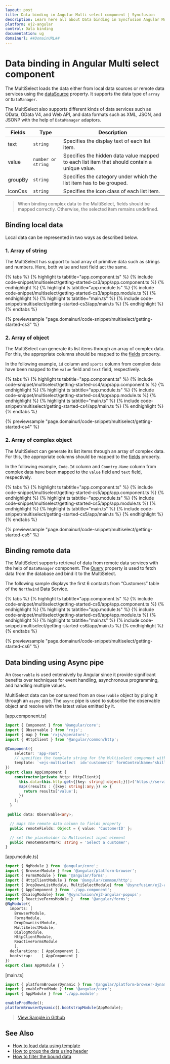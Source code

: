 ```yaml
---
layout: post
title: Data binding in Angular Multi select component | Syncfusion
description: Learn here all about Data binding in Syncfusion Angular Multi select component of Syncfusion Essential JS 2 and more.
platform: ej2-angular
control: Data binding 
documentation: ug
domainurl: ##DomainURL##
---
```


# Data binding in Angular Multi select component

The MultiSelect loads the data either from local data sources or remote data services using the [dataSource](https://ej2.syncfusion.com/angular/documentation/api/multi-select/#datasource) property. It supports the data type of `array` or `DataManager`.

The MultiSelect also supports different kinds of data services such as OData, OData V4, and Web API, and data formats such as XML, JSON, and JSONP with the help of `DataManager` adaptors.

| Fields | Type | Description |
|------|------|-------------|
| text |  `string` | Specifies the display text of each list item. |
| value |  `number or string` | Specifies the hidden data value mapped to each list item that should contain a unique value. |
| groupBy |  `string` | Specifies the category under which the list item has to be grouped. |
| iconCss |  `string` | Specifies the icon class of each list item. |

> When binding complex data to the MultiSelect, fields should be mapped correctly. Otherwise, the selected item remains undefined.

## Binding local data

Local data can be represented in two ways as described below.

### 1. Array of string

The MultiSelect has support to load array of primitive data such as strings and numbers. Here, both value and text field act the same.

{% tabs %}
{% highlight ts tabtitle="app.component.ts" %}
{% include code-snippet/multiselect/getting-started-cs3/app/app.component.ts %}
{% endhighlight %}
{% highlight ts tabtitle="app.module.ts" %}
{% include code-snippet/multiselect/getting-started-cs3/app/app.module.ts %}
{% endhighlight %}
{% highlight ts tabtitle="main.ts" %}
{% include code-snippet/multiselect/getting-started-cs3/app/main.ts %}
{% endhighlight %}
{% endtabs %}
  
{% previewsample "page.domainurl/code-snippet/multiselect/getting-started-cs3" %}

### 2. Array of object

The MultiSelect can generate its list items through an array of complex data. For this,
the appropriate columns should be mapped to the [fields](https://ej2.syncfusion.com/angular/documentation/api/multi-select/#fields) property.

In the following example, `id` column and `sports` column from complex data have been mapped to the `value` field and `text` field, respectively.

{% tabs %}
{% highlight ts tabtitle="app.component.ts" %}
{% include code-snippet/multiselect/getting-started-cs4/app/app.component.ts %}
{% endhighlight %}
{% highlight ts tabtitle="app.module.ts" %}
{% include code-snippet/multiselect/getting-started-cs4/app/app.module.ts %}
{% endhighlight %}
{% highlight ts tabtitle="main.ts" %}
{% include code-snippet/multiselect/getting-started-cs4/app/main.ts %}
{% endhighlight %}
{% endtabs %}
  
{% previewsample "page.domainurl/code-snippet/multiselect/getting-started-cs4" %}

### 2. Array of complex object

The MultiSelect can generate its list items through an array of complex data. For this,
the appropriate columns should be mapped to the [fields](https://ej2.syncfusion.com/angular/documentation/api/multi-select/#fields) property.

In the following example, `Code.Id` column and `Country.Name` column from complex data have been mapped to the `value` field and `text` field, respectively.

{% tabs %}
{% highlight ts tabtitle="app.component.ts" %}
{% include code-snippet/multiselect/getting-started-cs5/app/app.component.ts %}
{% endhighlight %}
{% highlight ts tabtitle="app.module.ts" %}
{% include code-snippet/multiselect/getting-started-cs5/app/app.module.ts %}
{% endhighlight %}
{% highlight ts tabtitle="main.ts" %}
{% include code-snippet/multiselect/getting-started-cs5/app/main.ts %}
{% endhighlight %}
{% endtabs %}
  
{% previewsample "page.domainurl/code-snippet/multiselect/getting-started-cs5" %}

## Binding remote data

The MultiSelect supports retrieval of data from remote data services with the help of
`DataManager` component. The [Query](https://ej2.syncfusion.com/angular/documentation/api/multi-select/#query) property is used to fetch data from the database and bind it to the MultiSelect.

The following sample displays the first 6 contacts from “Customers” table of the `Northwind` Data Service.

{% tabs %}
{% highlight ts tabtitle="app.component.ts" %}
{% include code-snippet/multiselect/getting-started-cs6/app/app.component.ts %}
{% endhighlight %}
{% highlight ts tabtitle="app.module.ts" %}
{% include code-snippet/multiselect/getting-started-cs6/app/app.module.ts %}
{% endhighlight %}
{% highlight ts tabtitle="main.ts" %}
{% include code-snippet/multiselect/getting-started-cs6/app/main.ts %}
{% endhighlight %}
{% endtabs %}
  
{% previewsample "page.domainurl/code-snippet/multiselect/getting-started-cs6" %}

## Data binding using Async pipe

An `Observable` is used extensively by Angular since it provide significant benefits over techniques for event handling, asynchronous programming, and handling multiple values.

MultiSelect data can be consumed from an `Observable` object by piping it through an `async` pipe. The `async` pipe is used to subscribe the observable object and resolve with the latest value emitted by it.

[app.component.ts]
```ts
import { Component } from '@angular/core';
import { Observable } from 'rxjs';
import { map } from 'rxjs/operators';
import { HttpClient } from '@angular/common/http';

@Component({
    selector: 'app-root',
    // specifies the template string for the Multiselect component with dataSource
    template: `<ejs-multiselect  id='customers2' formControlName="skillname" name="skillname" #remote2 [dataSource]='data | async'  [fields]='remoteFields' [placeholder]='remoteWaterMark' ></ejs-multiselect >`,
})
export class AppComponent {
    constructor(private http: HttpClient){
      this.data=this.http.get<{[key: string]:object;}[]>('https://services.odata.org/V4/Northwind/Northwind.svc/Customers').pipe(
      map((results : {[key: string]:any;}) => {
        return results['value'];
      })
    );
  }

 public data: Observable<any>;

  // maps the remote data column to fields property
  public remoteFields: Object = { value: 'CustomerID' };

  // set the placeholder to Multiselect input element
  public remoteWaterMark: string = 'Select a customer';
}
```

[app.module.ts]
```ts
import { NgModule } from '@angular/core';
import { BrowserModule } from '@angular/platform-browser';
import { FormsModule } from '@angular/forms';
import { HttpClientModule } from '@angular/common/http';
import { DropDownListModule, MultiSelectModule} from '@syncfusion/ej2-angular-dropdowns';
import { AppComponent } from './app.component';
import {DialogModule} from '@syncfusion/ej2-angular-popups';
import { ReactiveFormsModule }   from '@angular/forms';
@NgModule({
  imports: [ 
    BrowserModule, 
    FormsModule,
    DropDownListModule,
    MultiSelectModule,
    DialogModule,
    HttpClientModule,
    ReactiveFormsModule
    ],
  declarations: [ AppComponent ],
  bootstrap:    [ AppComponent ]
})
export class AppModule { }
```

[main.ts]
```ts
import { platformBrowserDynamic } from '@angular/platform-browser-dynamic';
import { enableProdMode } from '@angular/core';
import { AppModule } from './app.module';

enableProdMode();
platformBrowserDynamic().bootstrapModule(AppModule);
```

> [View Sample in Github](https://github.com/SyncfusionExamples/angular-multiselect-async-pipe)

## See Also

* [How to load data using template](./templates#item-template)
* [How to group the data using header](./grouping/)
* [How to filter the bound data](./filtering/)